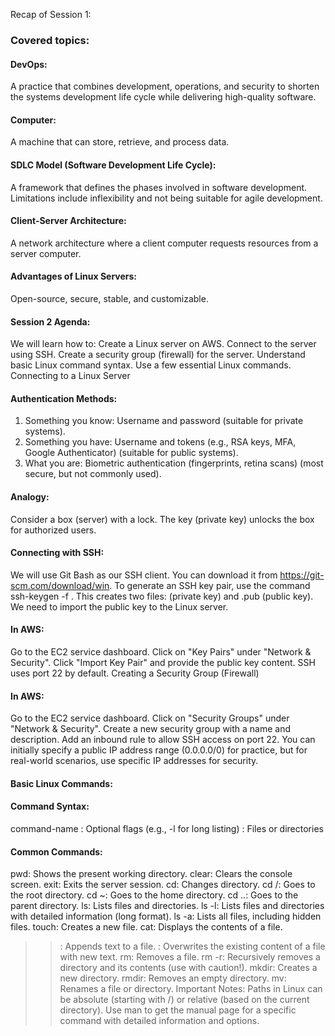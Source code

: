 Recap of Session 1:

### Covered topics:

#### DevOps:

A practice that combines development, operations, and security to shorten the systems development life cycle while delivering high-quality software.

#### Computer:

A machine that can store, retrieve, and process data.

#### SDLC Model (Software Development Life Cycle):

A framework that defines the phases involved in software development. Limitations include inflexibility and not being suitable for agile development.

#### Client-Server Architecture:

A network architecture where a client computer requests resources from a server computer.

#### Advantages of Linux Servers:

Open-source, secure, stable, and customizable.

#### Session 2 Agenda:

We will learn how to:
Create a Linux server on AWS.
Connect to the server using SSH.
Create a security group (firewall) for the server.
Understand basic Linux command syntax.
Use a few essential Linux commands.
Connecting to a Linux Server

#### Authentication Methods:

1. Something you know: Username and password (suitable for private systems).
2. Something you have: Username and tokens (e.g., RSA keys, MFA, Google Authenticator) (suitable for public systems).
3. What you are: Biometric authentication (fingerprints, retina scans) (most secure, but not commonly used).

#### Analogy:

Consider a box (server) with a lock. The key (private key) unlocks the box for authorized users.

#### Connecting with SSH:

We will use Git Bash as our SSH client. You can download it from https://git-scm.com/download/win.
To generate an SSH key pair, use the command ssh-keygen -f <filename>. This creates two files: <filename> (private key) and <filename>.pub (public key).
We need to import the public key to the Linux server.

#### In AWS:

Go to the EC2 service dashboard.
Click on "Key Pairs" under "Network & Security".
Click "Import Key Pair" and provide the public key content.
SSH uses port 22 by default.
Creating a Security Group (Firewall)

#### In AWS:

Go to the EC2 service dashboard.
Click on "Security Groups" under "Network & Security".
Create a new security group with a name and description.
Add an inbound rule to allow SSH access on port 22. You can initially specify a public IP address range (0.0.0.0/0) for practice, but for real-world scenarios, use specific IP addresses for security.

#### Basic Linux Commands:

#### Command Syntax:

command-name <options> <inputs>
<options>: Optional flags (e.g., -l for long listing)
<inputs>: Files or directories

#### Common Commands:

pwd: Shows the present working directory.
clear: Clears the console screen.
exit: Exits the server session.
cd: Changes directory.
cd /: Goes to the root directory.
cd ~: Goes to the home directory.
cd ..: Goes to the parent directory.
ls: Lists files and directories.
ls -l: Lists files and directories with detailed information (long format).
ls -a: Lists all files, including hidden files.
touch: Creates a new file.
cat: Displays the contents of a file.

> > : Appends text to a file.
> > : Overwrites the existing content of a file with new text.
> > rm: Removes a file.
> > rm -r: Recursively removes a directory and its contents (use with caution!).
> > mkdir: Creates a new directory.
> > rmdir: Removes an empty directory.
> > mv: Renames a file or directory.
> > Important Notes:
> > Paths in Linux can be absolute (starting with /) or relative (based on the current directory).
> > Use man <command-name> to get the manual page for a specific command with detailed information and options.
